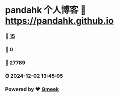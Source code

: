 # pandahk 个人博客 :link: https://pandahk.github.io 
### :page_facing_up: [15](https://pandahk.github.io/tag.html) 
### :speech_balloon: 0 
### :hibiscus: 27789 
### :alarm_clock: 2024-12-02 13:45:05 
### Powered by :heart: [Gmeek](https://github.com/Meekdai/Gmeek)
